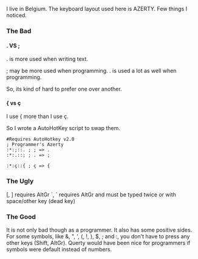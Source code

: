 I live in Belgium. The keyboard layout used here is AZERTY. Few things I noticed.

### The Bad
#### . VS ;
. is more used when writing text.

; may be more used when programming. . is used a lot as well when programming.

So, its kind of hard to prefer one over another.

#### { vs ç
    
I use { more than I use ç.

So I wrote a AutoHotKey script to swap them.

```ahk
#Requires AutoHotkey v2.0
; Programmer's Azerty
:*:;::. ; ; => .
:*:.::; ; . => ;

:*:ç::{ ; ç => {
```

### The Ugly
[, ] requires AltGr
´, ` requires AltGr and must be typed twice or with space/other key (dead key)

### The Good
It is not only bad though as a programmer. It also has some positive sides. For some symbols, like &, ", ', (, !, ), $, ; and :, you don't have to press any other keys (Shift, AltGr). Querty would have been nice for programmers if symbols were default instead of numbers.